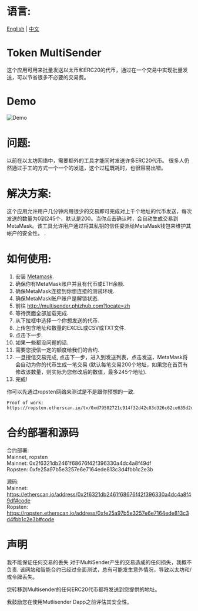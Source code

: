 # 语言:
[English](https://github.com/howeguo/Token-multisender/blob/master/README.md)  | [中文](https://github.com/howeguo/Token-multisender/blob/master/README_%E4%B8%AD%E6%96%87.md)

# Token MultiSender
这个应用可用来批量发送以太币和ERC20的代币，通过在一个交易中实现批量发送，可以节省很多不必要的交易费。

# Demo
![Demo](demo_en.gif)

# 问题:
以前在以太坊网络中，需要额外的工具才能同时发送许多ERC20代币。
很多人仍然通过手工的方式一个一个的发送，这个过程既耗时，也很容易出错。

# 解决方案:
这个应用允许用户几分钟内用很少的交易即可完成对上千个地址的代币发送，每次发送的数量为0到245个，默认是200。当你点击确认时，会自动生成交易到MetaMask。该工具允许用户通过将其私钥的信任委派给MetaMask钱包来维护其帐户的安全性。
.

# 如何使用:
1. 安装 [Metamask](https://metamask.io).
2. 确保你有MetaMask账户并且有代币或ETH余额.
3. 确保MetaMask连接到你想连接的测试环境.
4. 确保MetaMask账户账户是解锁状态.
5. 前往 http://multisender.phizhub.com?locate=zh
6. 等待页面全部加载完成.
7. 从下拉框中选择一个你想发送的代币.
8. 上传包含地址和数量的EXCEL或CSV或TXT文件.
9. 点击下一步.
10. 如果一些都没问题的话.
11. 需要您授信一定的额度给我们的合约.
12. 一旦授信交易完成, 点击下一步，进入到发送列表，点击发送，MetaMask将会自动为你的代币生成一笔交易 (默认每笔交易200个地址，如果您在首页有修改该数量，则实际为您修改后的数值，最多245个地址).
13. 完成!

你可以先通过ropsten网络来测试是不是跟你预想的一致.

```
Proof of work:
https://ropsten.etherscan.io/tx/0xd79502721c914f32d42c83d326c62ce635d2df3f012cd6bc667659505e3a4de2
```

# 合约部署和源码
合约部署:  
Mainnet, ropsten  
Mainnet: 0x2f6321db2461f68676f42f396330a4dc4a8f49df  
Ropsten: 0xfe25a97b5e3257e6e7164ede813c3d4fbb1c2e3b  

源码:  
Mainnet: https://etherscan.io/address/0x2f6321db2461f68676f42f396330a4dc4a8f49df#code  
Ropsten: https://ropsten.etherscan.io/address/0xfe25a97b5e3257e6e7164ede813c3d4fbb1c2e3b#code 


# 声明
我不能保证任何交易的丢失
对于MultiSender产生的交易造成的任何损失，我概不负责. 该网站和智能合约已经过全面测试，总有可能发生意外情况，导致以太坊和/或令牌丢失。

您转移到Multisender的任何ERC20代币都将发送到您提供的地址。

我鼓励您在使用Mutlisender Dapp之前评估其安全性。
